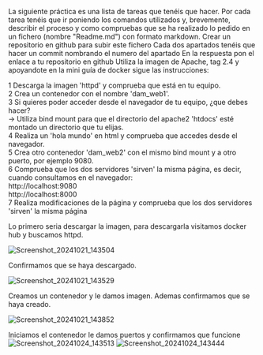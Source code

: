 

La siguiente práctica es una lista de tareas que tenéis que hacer. 
Por cada tarea tenéis que ir poniendo los comandos utilizados y, brevemente, describir el proceso y como compruebas que se ha realizado lo pedido en un fichero (nombre "Readme.md") con formato markdown.
Crear un repositorio en github para subir este fichero
Cada dos apartados tenéis que hacer un commit nombrando el numero del apartado
En la respuesta pon el enlace a tu repositorio en github
Utiliza la imagen de Apache, tag 2.4 y apoyandote en la mini guía de docker sigue las instrucciones: <br>

   1 Descarga la imagen 'httpd' y comprueba que está en tu equipo. <br>
   2 Crea un contenedor con el nombre 'dam_web1'. <br>
   3 Si quieres poder acceder desde el navegador de tu equipo, ¿que debes hacer? <br>
   -> Utiliza bind mount para que el directorio del apache2 'htdocs' esté montado un directorio que tu elijas. <br>
   4 Realiza un 'hola mundo' en html y comprueba que accedes desde el navegador. <br>
   5 Crea otro contenedor 'dam_web2' con el mismo bind mount y a otro puerto, por ejemplo 9080. <br>
   6 Comprueba que los dos servidores 'sirven' la misma página, es decir, cuando consultamos en el navegador: <br>
       http://localhost:9080  <br>
       http://localhost:8000  <br>
   7 Realiza modificaciones de la página y comprueba que los dos servidores 'sirven' la misma página
   
Lo primero seria descargar la imagen, para descargarla visitamos docker hub y buscamos httpd.
   
![Screenshot_20241021_143504](https://github.com/user-attachments/assets/a1b143a0-5c85-4009-b573-1e68eae2f795)

Confirmamos que se haya descargado.
   
![Screenshot_20241021_143529](https://github.com/user-attachments/assets/d6525e4f-5aa3-4d1e-9ab0-009791bd036c)

Creamos un contenedor y le damos imagen. Ademas confirmamos que se haya creado.

![Screenshot_20241021_143852](https://github.com/user-attachments/assets/60f45bf6-1476-414d-be26-c65c07d8f9ab)

   Iniciamos el contenedor le damos puertos y confirmamos que funcione
![Screenshot_20241024_143513](https://github.com/user-attachments/assets/cff700c5-ceb1-41d4-9a28-f69667e4dc6d)
![Screenshot_20241024_143444](https://github.com/user-attachments/assets/f87fd0fa-cffd-46f3-947a-61a8c89c0e24)
